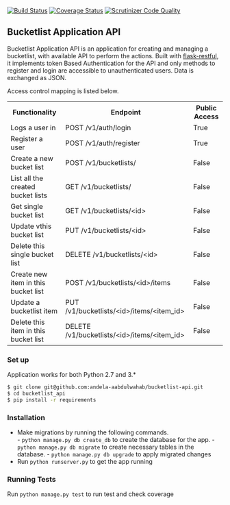 [![Build Status](https://travis-ci.org/andela-aabdulwahab/bucketlist-api.svg?branch=develop)](https://travis-ci.org/andela-aabdulwahab/bucketlist-api)
[![Coverage Status](https://coveralls.io/repos/github/andela-aabdulwahab/bucketlist-api/badge.svg?branch=develop)](https://coveralls.io/github/andela-aabdulwahab/bucketlist-api?branch=develop)
[![Scrutinizer Code Quality](https://scrutinizer-ci.com/g/andela-aabdulwahab/bucketlist-api/badges/quality-score.png?b=develop)](https://scrutinizer-ci.com/g/andela-aabdulwahab/bucketlist-api/?branch=develop)
## Bucketlist Application API

Bucketlist Application API is an application for creating and managing a bucketlist, with available API to perform the actions. Built with [flask-restful](http://flask-restful-cn.readthedocs.io/en/0.3.4/), it implements token Based Authentication for the API and only methods to register and login are accessible to unauthenticated users. Data is exchanged as JSON.

Access control mapping is listed below.

<table>
 <tr>
 <th> Functionality </th>
 <th> Endpoint</th>
 <th> Public Access</th>
 </tr>
 <tr>
 <td>Logs a user in</td>
 <td>POST /v1/auth/login</td>
 <td>True</td>
 </tr>
 <tr>
  <td>Register a user</td>
  <td>POST /v1/auth/register</td>
  <td> True</td>
 </tr>

 <tr>
 <td>Create a new bucket list</td>
 <td>POST /v1/bucketlists/ </td>
 <td>False</td>
 </tr>

 <tr>
 <td>List all the created bucket lists</td>
 <td>GET /v1/bucketlists/ </td>
 <td>False</td>
 </tr>

 <tr>
 <td>Get single bucket list</td>
 <td>GET /v1/bucketlists/&lt;id&gt; </td>
 <td>False</td>
 </tr>

 <tr>
 <td>Update vthis bucket list</td>
 <td>PUT /v1/bucketlists/&lt;id&gt; </td>
 <td>False</td>
 </tr>

 <tr>
 <td>Delete this single bucket list</td>
 <td>DELETE /v1/bucketlists/&lt;id&gt; </td>
 <td>False</td>
 </tr>

 <tr>
 <td>Create new item in this bucket list</td>
 <td>POST /v1/bucketlists/&lt;id&gt;/items </td>
 <td>False</td>
 </tr>

 <tr>
 <td>Update a bucketlist item </td>
 <td>PUT /v1/bucketlists/&lt;id&gt;/items/&lt;item_id&gt; </td>
 <td>False</td>
 </tr>

 <tr>
 <td>Delete this item in this bucket list</td>
 <td>DELETE /v1/bucketlists/&lt;id&gt;/items/&lt;item_id&gt; </td>
 <td>False</td>
 </tr>
 </table>

 ### Set up

 Application works for both Python 2.7 and 3.*

 ```sh
$ git clone git@github.com:andela-aabdulwahab/bucketlist-api.git
$ cd bucketlist_api
$ pip install -r requirements
 ```

### Installation

* Make migrations by running the following commands.<br>
      - `python manage.py db create_db` to create the database  for the app.
      - `python manage.py db migrate` to create necessary tables in the database.
      - `python manage.py db upgrade` to apply migrated changes
* Run ```python runserver.py``` to get the app running

### Running Tests
Run ```python manage.py test``` to run test and check coverage
